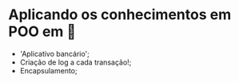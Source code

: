 # Aplicando os conhecimentos em POO em 🐍


- 'Aplicativo bancário';
- Criação de log a cada transação!;
- Encapsulamento;